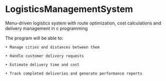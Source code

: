 # LogisticsManagementSystem
Menu-driven logistics system with route optimization, cost calculations and delivery management in c programming

The program will be able to:

	• Manage cities and distances between them

	• Handle customer delivery requests

	• Estimate delivery time and cost

	• Track completed deliveries and generate performance reports
